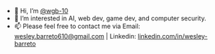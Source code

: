 - 👋 Hi, I’m [@wgb-10](https://github.com/wgb-10)
- 👀 I’m interested in AI, web dev, game dev, and computer security.
- 📫 Please feel free to contact me via Email: [wesley.barreto610@gmail.com](mailto:wesley.barreto610@gmail.com) | Linkedin: [linkedin.com/in/wesley-barreto](https://www.linkedin.com/in/wesley-barreto/) 


<!---
wgb-10/wgb-10 is a ✨ special ✨ repository because its `README.md` (this file) appears on your GitHub profile.
You can click the Preview link to take a look at your changes.
--->
